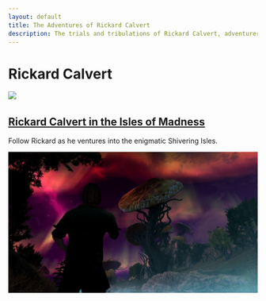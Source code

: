 ```yaml
---
layout: default
title: The Adventures of Rickard Calvert
description: The trials and tribulations of Rickard Calvert, adventurer extraordinaire.
---
```

# Rickard Calvert
![](https://staticdelivery.nexusmods.com/mods/1704/images/headers/52397_1725415004.jpg)

## [Rickard Calvert in the Isles of Madness](https://tatetayloroh.github.io/TateTaylorOH/RickardCalvert/ECSS/MANIA.html)

Follow Rickard as he ventures into the enigmatic Shivering Isles.

![](https://raw.githubusercontent.com/TateTaylorOH/TateTaylorOH/main/assets/images/ECSS/Mania04.png)
